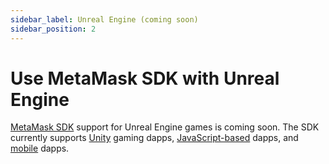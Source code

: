 ```yaml
---
sidebar_label: Unreal Engine (coming soon)
sidebar_position: 2
---
```


# Use MetaMask SDK with Unreal Engine

[MetaMask SDK](../../../../concepts/sdk/index.md) support for Unreal Engine games is coming soon.
The SDK currently supports [Unity](unity.md) gaming dapps,
[JavaScript-based](../javascript/index.md) dapps, and [mobile](../mobile/index.md) dapps.
